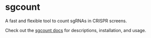 # sgcount

A fast and flexible tool to count sgRNAs in CRISPR screens.

Check out the [sgcount docs](https://noamteyssier.github.io/sgcount) for descriptions, installation, and usage. 
